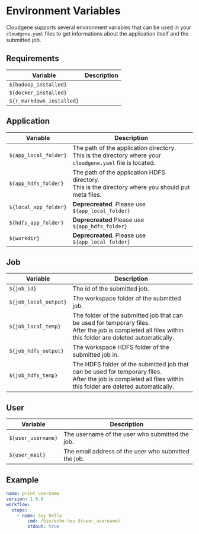 # Environment Variables

Cloudgene supports several environment variables that can be used in your `cloudgene.yaml` files to get informations about the application itself and the submitted job.

## Requirements
| Variable | Description |
| --- | --- |
| `${hadoop_installed}` |  |
| `${docker_installed}` | |
| `${r_markdown_installed}` | |

## Application

| Variable | Description |
| --- | --- |
| `${app_local_folder}` | The path of the application directory.<br>This is the directory where your `cloudgene.yaml` file is located. |
| `${app_hdfs_folder}` | The path of the application HDFS directory.<br>This is the directory where you should put meta files. |
| `${local_app_folder}` | **Deprecreated**. Please use `${app_local_folder}` |
| `${hdfs_app_folder}` | **Deprecreated** Please use `${app_hdfs_folder}` |
| `${workdir}` | **Deprecreated**. Please use `${app_local_folder}` |

## Job

| Variable | Description |
| --- | --- |
| `${job_id}` | The id of the submitted job. |
| `${job_local_output}` | The workspace folder of the submitted job. |
| `${job_local_temp}` | The folder of the submitted job that can be used for temporary files.<br>After the job is completed all files within this folder are deleted automatically. |
| `${job_hdfs_output}` | The workspace HDFS folder of the submitted job in. |
| `${job_hdfs_temp}` | The HDFS folder of the submitted job that can be used for temporary files.<br>After the job is completed all files within this folder are deleted automatically. |


## User

| Variable | Description |
| --- | --- |
| `${user_username}` | The username of the user who submitted the job. |
| `${user_mail}` | The email address of the user who submitted the job. |


## Example

```yaml
name: print username
version: 1.0.0
workflow:
  steps:
    - name: Say hello
	    cmd: /bin/echo hey ${user_username}
	    stdout: true
```
